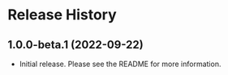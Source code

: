 # Release History

## 1.0.0-beta.1 (2022-09-22)

- Initial release. Please see the README for more information.

